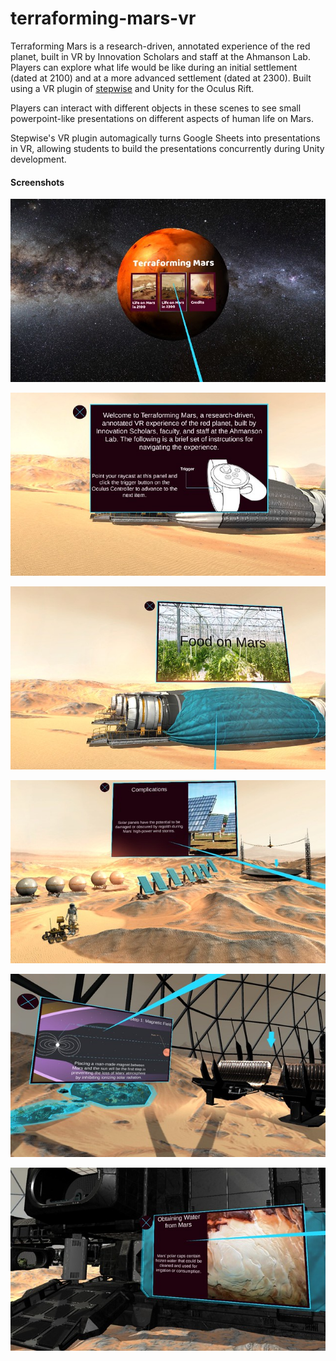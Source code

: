# terraforming-mars-vr
Terraforming Mars is a research-driven, annotated experience of the red planet, built in VR by Innovation Scholars and staff at the Ahmanson Lab. Players can explore what life would be like during an initial settlement (dated at 2100) and at a more advanced settlement (dated at 2300). Built using a VR plugin of [stepwise](https://github.com/eloyer/stepwise) and Unity for the Oculus Rift.

Players can interact with different objects in these scenes to see small powerpoint-like presentations on different aspects of human life on Mars.

Stepwise's VR plugin automagically turns Google Sheets into presentations in VR, allowing students to build the presentations concurrently during Unity development.

#### Screenshots
![Title screen](pics/title.jpg)

![Screenshot showing how to use the controls](pics/instructions.jpg)

![Screenshot of a presentation about food](pics/food.jpg)

![Screenshot with solar panels](pics/complications.jpg)



![screenshot inside a mars settlement](pics/magnet.jpg)

![Screenshot of a presentation about water on mars](pics/water.jpg)